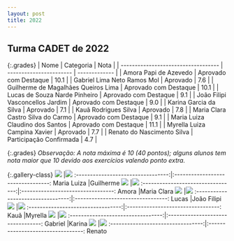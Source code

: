 ```yaml
---
layout: post
title: 2022
---
```


## Turma CADET de 2022

{:.grades}
| Nome	      			      | Categoria 		| Nota  	|
| ----------------------------------- | ----------------------- | -------------	|
| Amora Papi de Azevedo	 	      | Aprovado com Destaque   |	10.1	|
| Gabriel Lima Neto Ramos Mol	      | Aprovado		| 7.6		|
| Guilherme de Magalhães Queiros Lima | Aprovado com Destaque   |	10.1	|
| Lucas de Souza Narde Pinheiro	      | Aprovado com Destaque   |	9.1	|
| João Filipi Vasconcellos Jardim     | Aprovado com Destaque   |	9.0	|
| Karina Garcia da Silva	      | Aprovado	        |	7.1	|
| Kauã Rodrigues Silva		      | Aprovado	        |	7.8	|
| Maria Clara Castro Silva do Carmo   | Aprovado com Destaque   |	9.1	|
| Maria Luiza Claudino dos Santos     | Aprovado com Destaque   |	11.1	|
| Myrella Luiza Campina Xavier	      | Aprovado		|	7.7	|
| Renato do Nascimento Silva	      | Participação Confirmada	|	4.7	|

{:.grades}
_Observação: A nota máxima é 10 (40 pontos); alguns alunos tem nota maior que 10 devido aos exercícios valendo ponto extra._

{:.gallery-class}
![](../assets/img/marialuiza.jpg)  |![](../assets/img/guilherme.jpg)
:---------------------------------:|:---------------------------------:
Maria Luiza                        |Guilherme
![](../assets/img/amora.jpg)  	   |![](../assets/img/mariaclara.jpg)
:---------------------------------:|:---------------------------------:
Amora                              |Maria Clara
![](../assets/img/lucas.jpg)  	   |![](../assets/img/joao.jpg)
:---------------------------------:|:---------------------------------:
Lucas                              |João Filipi
![](../assets/img/kaua.jpg)        |![](../assets/img/myrella.jpg)
:---------------------------------:|:---------------------------------:
Kauã                               |Myrella
![](../assets/img/gabriel.jpg)     |![](../assets/img/karina.jpg)
:---------------------------------:|:---------------------------------:
Gabriel                            |Karina
![](../assets/img/renato.jpg)      |![](../assets/img/logo.jpg)
:---------------------------------:|:---------------------------------:
Renato    

